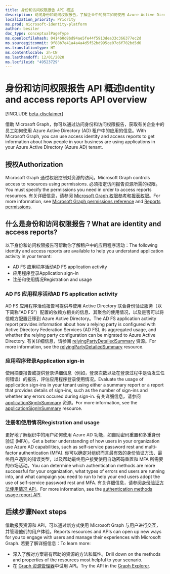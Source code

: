 ```yaml
---
title: 身份和访问权限报告 API 概述
description: 访问身份和访问权限报告，了解企业中的员工如何使用 Azure Active Directory 租户中的应用。
localization_priority: Priority
ms.prod: microsoft-identity-platform
author: besiler
doc_type: conceptualPageType
ms.openlocfilehash: 0414b0d8bd94ae5fe44f5913dea33c366377ec2d
ms.sourcegitcommit: 9f88b7e41a4a4a4d5f52bd995ce07c6f702bd5d6
ms.translationtype: HT
ms.contentlocale: zh-CN
ms.lasthandoff: 12/01/2020
ms.locfileid: "49523729"
---
```

# <a name="identity-and-access-reports-api-overview"></a><span data-ttu-id="6996d-103">身份和访问权限报告 API 概述</span><span class="sxs-lookup"><span data-stu-id="6996d-103">Identity and access reports API overview</span></span>

[!INCLUDE [beta-disclaimer](../../includes/beta-disclaimer.md)]

<span data-ttu-id="6996d-104">借助 Microsoft Graph，你可以通过访问身份和访问权限报告，获取有关企业中的员工如何使用 Azure Active Directory (AD) 租户中的应用的信息。</span><span class="sxs-lookup"><span data-stu-id="6996d-104">With Microsoft Graph, you can use access identity and access reports to get information about how people in your business are using applications in your Azure Active Directory (Azure AD) tenant.</span></span>

## <a name="authorization"></a><span data-ttu-id="6996d-105">授权</span><span class="sxs-lookup"><span data-stu-id="6996d-105">Authorization</span></span>

<span data-ttu-id="6996d-106">Microsoft Graph 通过权限控制对资源的访问。</span><span class="sxs-lookup"><span data-stu-id="6996d-106">Microsoft Graph controls access to resources using permissions.</span></span> <span data-ttu-id="6996d-107">必须指定访问报告资源所需的权限。</span><span class="sxs-lookup"><span data-stu-id="6996d-107">You must specify the permissions you need in order to access reports resources.</span></span> <span data-ttu-id="6996d-108">有关详细信息，请参阅 [Microsoft Graph 权限参考](/graph/permissions-reference)和[报表权限](/graph/permissions-reference#reports-permissions)。</span><span class="sxs-lookup"><span data-stu-id="6996d-108">For more information, see [Microsoft Graph permissions reference](/graph/permissions-reference) and [Reports permissions](/graph/permissions-reference#reports-permissions).</span></span>

## <a name="what-are-identity-and-access-reports"></a><span data-ttu-id="6996d-109">什么是身份和访问权限报告？</span><span class="sxs-lookup"><span data-stu-id="6996d-109">What are identity and access reports?</span></span>

<span data-ttu-id="6996d-110">以下身份和访问权限报告可帮助你了解租户中的应用程序活动：</span><span class="sxs-lookup"><span data-stu-id="6996d-110">The following identity and access reports are available to help you understand application activity in your tenant:</span></span>

- <span data-ttu-id="6996d-111">AD FS 应用程序活动</span><span class="sxs-lookup"><span data-stu-id="6996d-111">AD FS application activity</span></span>
- <span data-ttu-id="6996d-112">应用程序登录</span><span class="sxs-lookup"><span data-stu-id="6996d-112">Application sign-in</span></span>
- <span data-ttu-id="6996d-113">注册和使用情况</span><span class="sxs-lookup"><span data-stu-id="6996d-113">Registration and usage</span></span>

### <a name="ad-fs-application-activity"></a><span data-ttu-id="6996d-114">AD FS 应用程序活动</span><span class="sxs-lookup"><span data-stu-id="6996d-114">AD FS application activity</span></span>

<span data-ttu-id="6996d-115">AD FS 应用程序活动报告可提供与使用 Active Directory 联合身份验证服务（以下简称“AD FS”）配置的依赖方相关的信息、其聚合的使用情况，以及是否可以将信赖方配置迁移到 Azure Active Directory。</span><span class="sxs-lookup"><span data-stu-id="6996d-115">The AD FS application activity report provides information about how a relying party is configured with Active Directory Federation Services (AD FS), its aggregated usage, and whether the relying party configuration can be migrated to Azure Active Directory.</span></span> <span data-ttu-id="6996d-116">有关详细信息，请参阅 [relyingPartyDetailedSummary](/graph/api/resources/applicationsigninsummary?view=graph-rest-beta) 资源。</span><span class="sxs-lookup"><span data-stu-id="6996d-116">For more information, see the [relyingPartyDetailedSummary](/graph/api/resources/applicationsigninsummary?view=graph-rest-beta) resource.</span></span>

### <a name="application-sign-in"></a><span data-ttu-id="6996d-117">应用程序登录</span><span class="sxs-lookup"><span data-stu-id="6996d-117">Application sign-in</span></span>

<span data-ttu-id="6996d-118">使用摘要报告或提供登录详细信息（例如，登录次数以及在登录过程中是否发生任何错误）的报告，评估应用程序登录使用情况。</span><span class="sxs-lookup"><span data-stu-id="6996d-118">Evaluate the usage of application sign-ins in your tenant using either a summary report or a report that provides details of sign-ins, such as the number of sign-ins and whether any errors occured during sign-in.</span></span> <span data-ttu-id="6996d-119">有关详细信息，请参阅 [applicationSignInSummary](/graph/api/resources/applicationsigninsummary?view=graph-rest-beta) 资源。</span><span class="sxs-lookup"><span data-stu-id="6996d-119">For more information, see the [applicationSignInSummary](/graph/api/resources/applicationsigninsummary?view=graph-rest-beta) resource.</span></span>

### <a name="registration-and-usage"></a><span data-ttu-id="6996d-120">注册和使用情况</span><span class="sxs-lookup"><span data-stu-id="6996d-120">Registration and usage</span></span>

<span data-ttu-id="6996d-121">更好地了解组织中的用户如何使用 Azure AD 功能，如自助密码重置和多重身份验证 (MFA)。</span><span class="sxs-lookup"><span data-stu-id="6996d-121">Get a better understanding of how users in your organization use Azure AD capabilities, such as self-service password rest and multi-factor authentication (MFA).</span></span> <span data-ttu-id="6996d-122">你可以确定对组织而言最有效的身份验证方法、最终用户遇到的错误类型，以及帮助最终用户接受使用自动密码重置和 MFA 所需要的市场活动。</span><span class="sxs-lookup"><span data-stu-id="6996d-122">You can determine which authentication methods are more successful for your organization, what types of errors end users are running into, and what campaign you need to run to help your end users adopt the use of self-service password rest and MFA.</span></span> <span data-ttu-id="6996d-123">有关详细信息，请参阅[身份验证方法使用情况 API](/graph/api/resources/applicationsigninsummary?view=graph-rest-beta)。</span><span class="sxs-lookup"><span data-stu-id="6996d-123">For more information, see the [authentication methods usage report API](/graph/api/resources/applicationsigninsummary?view=graph-rest-beta).</span></span>

## <a name="next-steps"></a><span data-ttu-id="6996d-124">后续步骤</span><span class="sxs-lookup"><span data-stu-id="6996d-124">Next steps</span></span>

<span data-ttu-id="6996d-125">借助报表资源和 API，可以通过新方式使用 Microsoft Graph 与用户进行交互，并管理他们的用户体验。</span><span class="sxs-lookup"><span data-stu-id="6996d-125">Reports resources and APIs can open up new ways for you to engage with users and manage their experiences with Microsoft Graph.</span></span> <span data-ttu-id="6996d-126">若要了解详细信息：</span><span class="sxs-lookup"><span data-stu-id="6996d-126">To learn more:</span></span>

- <span data-ttu-id="6996d-127">深入了解对方案最有帮助的资源的方法和属性。</span><span class="sxs-lookup"><span data-stu-id="6996d-127">Drill down on the methods and properties of the resources most helpful to your scenario.</span></span>
- <span data-ttu-id="6996d-128">在 [Graph 资源管理器](https://developer.microsoft.com/graph/graph-explorer)中试用 API。</span><span class="sxs-lookup"><span data-stu-id="6996d-128">Try the API in the [Graph Explorer](https://developer.microsoft.com/graph/graph-explorer).</span></span>


